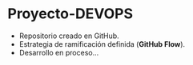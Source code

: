 ﻿# Proyecto-DEVOPS
- Repositorio creado en GitHub.
- Estrategia de ramificación definida (**GitHub Flow**).
- Desarrollo en proceso...
